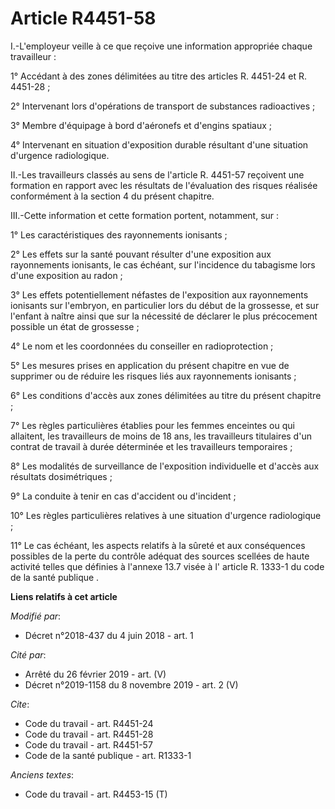 # Article R4451-58

I.-L'employeur veille à ce que reçoive une information appropriée chaque travailleur : 

1° Accédant à des zones délimitées au titre des articles R. 4451-24 et R. 4451-28 ; 

2° Intervenant lors d'opérations de transport de substances radioactives ; 

3° Membre d'équipage à bord d'aéronefs et d'engins spatiaux ; 

4° Intervenant en situation d'exposition durable résultant d'une situation d'urgence radiologique. 

II.-Les travailleurs classés au sens de l'article R. 4451-57 reçoivent une formation en rapport avec les résultats de
l'évaluation des risques réalisée conformément à la section 4 du présent chapitre. 

III.-Cette information et cette formation portent, notamment, sur : 

1° Les caractéristiques des rayonnements ionisants ; 

2° Les effets sur la santé pouvant résulter d'une exposition aux rayonnements ionisants, le cas échéant, sur l'incidence du
tabagisme lors d'une exposition au radon ; 

3° Les effets potentiellement néfastes de l'exposition aux rayonnements ionisants sur l'embryon, en particulier lors du début
de la grossesse, et sur l'enfant à naître ainsi que sur la nécessité de déclarer le plus précocement possible un état de
grossesse ; 

4° Le nom et les coordonnées du conseiller en radioprotection ; 

5° Les mesures prises en application du présent chapitre en vue de supprimer ou de réduire les risques liés aux rayonnements
ionisants ; 

6° Les conditions d'accès aux zones délimitées au titre du présent chapitre ; 

7° Les règles particulières établies pour les femmes enceintes ou qui allaitent, les travailleurs de moins de 18 ans, les
travailleurs titulaires d'un contrat de travail à durée déterminée et les travailleurs temporaires ; 

8° Les modalités de surveillance de l'exposition individuelle et d'accès aux résultats dosimétriques ; 

9° La conduite à tenir en cas d'accident ou d'incident ; 

10° Les règles particulières relatives à une situation d'urgence radiologique ; 

11° Le cas échéant, les aspects relatifs à la sûreté et aux conséquences possibles de la perte du contrôle adéquat des
sources scellées de haute activité telles que définies à l'annexe 13.7 visée à l' article R. 1333-1 du code de la santé
publique .

**Liens relatifs à cet article**

_Modifié par_:

  - Décret n°2018-437 du 4 juin 2018 - art. 1

_Cité par_:

  - Arrêté du 26 février 2019 - art. (V)
  - Décret n°2019-1158 du 8 novembre 2019 - art. 2 (V)

_Cite_:

  - Code du travail - art. R4451-24
  - Code du travail - art. R4451-28
  - Code du travail - art. R4451-57
  - Code de la santé publique - art. R1333-1

_Anciens textes_:

  - Code du travail - art. R4453-15 (T)
